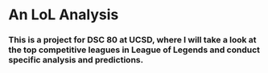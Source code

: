 # An LoL Analysis
### This is a project for DSC 80 at UCSD, where I will take a look at the top competitive leagues in League of Legends and conduct specific analysis and predictions.
